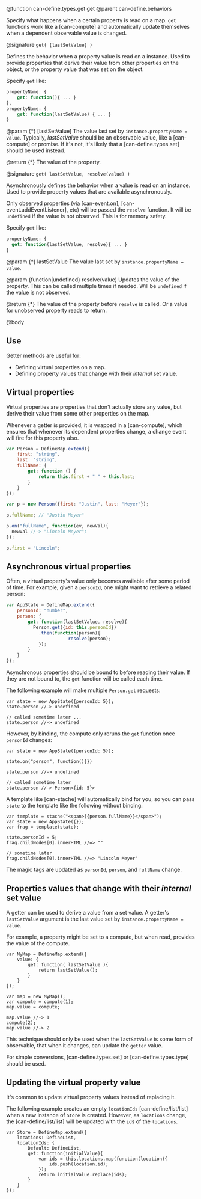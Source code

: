@function can-define.types.get get
@parent can-define.behaviors

Specify what happens when a certain property is read on a map. `get` functions
work like a [can-compute] and automatically update themselves when a dependent
observable value is changed.


@signature `get( [lastSetValue] )`

Defines the behavior when a property value is read on a instance. Used to provide properties that derive their value from
other properties on the object, or the property value that was set on the object.

Specify `get` like:

```js
propertyName: {
    get: function(){ ... }
},
propertyName: {
    get: function(lastSetValue) { ... }
}
```

  @param {*} [lastSetValue] The value last set by `instance.propertyName = value`.  Typically, _lastSetValue_
  should be an observable value, like a [can-compute] or promise. If it's not, it's likely
  that a [can-define.types.set] should be used instead.

  @return {*} The value of the property.

@signature `get( lastSetValue, resolve(value) )`

Asynchronously defines the behavior when a value is read on an instance. Used to provide property values that
are available asynchronously.

Only observed properties (via [can-event.on], [can-event.addEventListener], etc) will be passed the `resolve` function.  It will be `undefined` if the value is not observed. This is for memory safety.

Specify `get` like:

```js
propertyName: {
  get: function(lastSetValue, resolve){ ... }
}
```

  @param {*} lastSetValue The value last set by `instance.propertyName = value`.

  @param {function|undefined} resolve(value) Updates the value of the property. This can be called
  multiple times if needed. Will be `undefined` if the value is not observed.

  @return {*} The value of the property before `resolve` is called.  Or a value for unobserved property reads
  to return.

@body

## Use

Getter methods are useful for:

 - Defining virtual properties on a map.
 - Defining property values that change with their _internal_ set value.

## Virtual properties


Virtual properties are properties that don't actually store any value, but derive their value
from some other properties on the map.

Whenever a getter is provided, it is wrapped in a [can-compute], which ensures
that whenever its dependent properties change, a change event will fire for this property also.

```js
var Person = DefineMap.extend({
    first: "string",
    last: "string",
	fullName: {
		get: function () {
			return this.first + " " + this.last;
		}
	}
});

var p = new Person({first: "Justin", last: "Meyer"});

p.fullName; // "Justin Meyer"

p.on("fullName", function(ev, newVal){
  newVal //-> "Lincoln Meyer";
});

p.first = "Lincoln";
```

## Asynchronous virtual properties

Often, a virtual property's value only becomes available after some period of time.  For example,
given a `personId`, one might want to retrieve a related person:

```js
var AppState = DefineMap.extend({
    personId: "number",
    person: {
        get: function(lastSetValue, resolve){
          Person.get({id: this.personId})
        	.then(function(person){
                       resolve(person);
        	});
        }
    }
});
```

Asynchronous properties should be bound to before reading their value.  If
they are not bound to, the `get` function will be called each time.

The following example will make multiple `Person.get` requests:

```
var state = new AppState({personId: 5});
state.person //-> undefined

// called sometime later ...
state.person //-> undefined
```

However, by binding, the compute only reruns the `get` function once `personId` changes:

```
var state = new AppState({personId: 5});

state.on("person", function(){})

state.person //-> undefined

// called sometime later
state.person //-> Person<{id: 5}>
```

A template like [can-stache] will automatically bind for you, so you can pass
`state` to the template like the following without binding:

```
var template = stache("<span>{{person.fullName}}</span>");
var state = new AppState({});
var frag = template(state);

state.personId = 5;
frag.childNodes[0].innerHTML //=> ""

// sometime later
frag.childNodes[0].innerHTML //=> "Lincoln Meyer"
```

The magic tags are updated as `personId`, `person`, and `fullName` change.


## Properties values that change with their _internal_ set value

A getter can be used to derive a value from a set value. A getter's
`lastSetValue` argument is the last value set by `instance.propertyName = value`.

For example, a property might be set to a compute, but when read, provides the value
of the compute.

```
var MyMap = DefineMap.extend({
    value: {
        get: function( lastSetValue ){
            return lastSetValue();
        }
    }
});

var map = new MyMap();
var compute = compute(1);
map.value = compute;

map.value //-> 1
compute(2);
map.value //-> 2
```

This technique should only be used when the `lastSetValue` is some form of
observable, that when it changes, can update the `getter` value.

For simple conversions, [can-define.types.set] or [can-define.types.type] should be used.

## Updating the virtual property value

It's common to update virtual property values
instead of replacing it.

The following example creates an empty `locationIds` [can-define/list/list] when a new
instance of `Store` is created.  However, as `locations` change,
the [can-define/list/list] will be updated with the `id`s of the `locations`.


```
var Store = DefineMap.extend({
    locations: DefineList,
	locationIds: {
		Default: DefineList,
		get: function(initialValue){
			var ids = this.locations.map(function(location){
				ids.push(location.id);
			});
			return initialValue.replace(ids);
		}
	}
});
```
